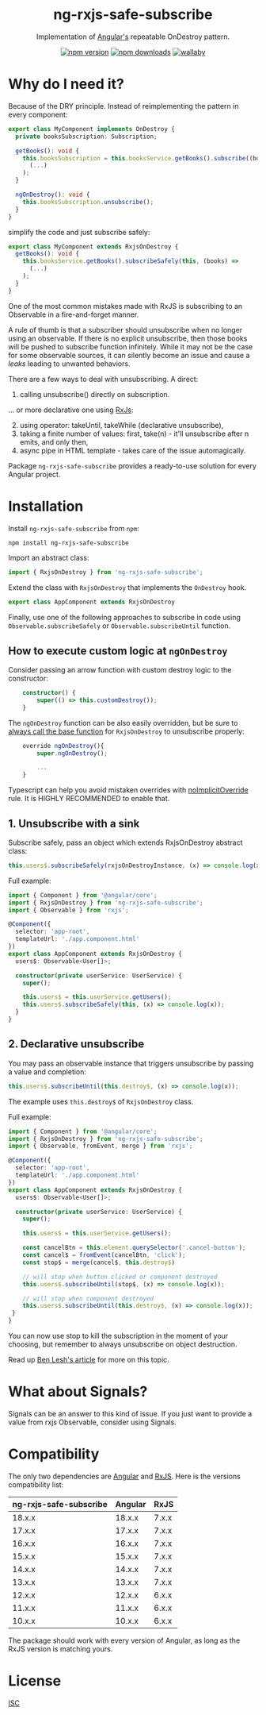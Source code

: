 <h1 align="center">ng-rxjs-safe-subscribe</h1>

<p align="center">
Implementation of <a href="https://angular.io/">Angular's</a> repeatable OnDestroy pattern.
</p>

<p align="center">
    <a href="https://badge.fury.io/js/ng-rxjs-safe-subscribe"><img src="https://badge.fury.io/js/ng-rxjs-safe-subscribe.svg" alt="npm version" ></a>
    <a href="https://npmjs.org/ng-rxjs-safe-subscribe"><img src="https://img.shields.io/npm/dm/ng-rxjs-safe-subscribe.svg" alt="npm downloads" ></a>
    <a href="https://wallabyjs.com/oss/"><img src="https://img.shields.io/badge/wallaby.js-powered-blue.svg?style=flat&logo=github" alt="wallaby" ></a>
</p>

# Why do I need it?

Because of the DRY principle. Instead of reimplementing the pattern in every component:

```typescript
export class MyComponent implements OnDestroy {
  private booksSubscription: Subscription;

  getBooks(): void {
    this.booksSubscription = this.booksService.getBooks().subscribe((books) =>
      (...)
    );
  }

  ngOnDestroy(): void {
    this.booksSubscription.unsubscribe();
  }
}
```

simplify the code and just subscribe safely:

```typescript
export class MyComponent extends RxjsOnDestroy {
  getBooks(): void {
    this.booksService.getBooks().subscribeSafely(this, (books) =>
      (...)
    );
  }
}
```

One of the most common mistakes made with RxJS is subscribing to an Observable in a fire-and-forget manner.

A rule of thumb is that a subscriber should unsubscribe when no longer using an observable. If there is no explicit unsubscribe, then those books will be pushed to subscribe function infinitely. While it may not be the case for some observable sources, it can silently become an issue and cause a <i>leaks</i> leading to unwanted behaviors.

There are a few ways to deal with unsubscribing. A direct:

1. calling unsubscribe() directly on subscription.

... or more declarative one using <a href="https://rxjs-dev.firebaseapp.com/guide/overview/">RxJs</a>:

2. using operator: takeUntil, takeWhile (declarative unsubscribe),
3. taking a finite number of values: first, take(n) - it'll unsubscribe after n emits, and only then,
4. async pipe in HTML template - takes care of the issue automagically.

Package `ng-rxjs-safe-subscribe` provides a ready-to-use solution for every Angular project.

# Installation

Install `ng-rxjs-safe-subscribe` from `npm`:

```bash
npm install ng-rxjs-safe-subscribe
```

Import an abstract class:

```typescript
import { RxjsOnDestroy } from 'ng-rxjs-safe-subscribe';
```

Extend the class with `RxjsOnDestroy` that implements the `OnDestroy` hook.

```typescript
export class AppComponent extends RxjsOnDestroy
```

Finally, use one of the following approaches to subscribe in code using `Observable.subscribeSafely` or `Observable.subscribeUntil` function.

## How to execute custom logic at `ngOnDestroy`

Consider passing an arrow function with custom destroy logic to the constructor:

```typescript
    constructor() {
        super(() => this.customDestroy());
    }
```

The `ngOnDestroy` function can be also easily overridden, but be sure to <u>always call the base function</u> for `RxjsOnDestroy` to unsubscribe properly:

```typescript
    override ngOnDestroy(){
        super.ngOnDestroy();

        ...
    }
```

Typescript can help you avoid mistaken overrides with [noImplicitOverride](https://www.typescriptlang.org/tsconfig#noImplicitOverride) rule. It is HIGHLY RECOMMENDED to enable that.

## 1. Unsubscribe with a sink

Subscribe safely, pass an object which extends RxjsOnDestroy abstract class:

```typescript
this.users$.subscribeSafely(rxjsOnDestroyInstance, (x) => console.log(x));
```

Full example:

```typescript
import { Component } from '@angular/core';
import { RxjsOnDestroy } from 'ng-rxjs-safe-subscribe';
import { Observable } from 'rxjs';

@Component({
  selector: 'app-root',
  templateUrl: './app.component.html'
})
export class AppComponent extends RxjsOnDestroy {
  users$: Observable<User[]>;

  constructor(private userService: UserService) {
    super();

    this.users$ = this.userService.getUsers();
    this.users$.subscribeSafely(this, (x) => console.log(x));
  }
}
```

## 2. Declarative unsubscribe

You may pass an observable instance that triggers unsubscribe by passing a value and completion:

```typescript
this.users$.subscribeUntil(this.destroy$, (x) => console.log(x));
```

The example uses `this.destroy$` of `RxjsOnDestroy` class.

Full example:

```typescript
import { Component } from '@angular/core';
import { RxjsOnDestroy } from 'ng-rxjs-safe-subscribe';
import { Observable, fromEvent, merge } from 'rxjs';

@Component({
  selector: 'app-root',
  templateUrl: './app.component.html'
})
export class AppComponent extends RxjsOnDestroy {
  users$: Observable<User[]>;

  constructor(private userService: UserService) {
    super();

    this.users$ = this.userService.getUsers();

    const cancelBtn = this.element.querySelector('.cancel-button');
    const cancel$ = fromEvent(cancelBtn, 'click');
    const stop$ = merge(cancel$, this.destroy$)

    // will stop when button clicked or component destroyed
    this.users$.subscribeUntil(stop$, (x) => console.log(x));

    // will stop when component destroyed
    this.users$.subscribeUntil(this.destroy$, (x) => console.log(x));
 }
}
```

You can now use stop to kill the subscription in the moment of your choosing, but remember to always unsubscribe on object destruction.

Read up [Ben Lesh's article](https://medium.com/@benlesh/rxjs-dont-unsubscribe-6753ed4fda87) for more on this topic.

# What about Signals?

Signals can be an answer to this kind of issue. If you just want to provide a value from rxjs Observable, consider using Signals.

# Compatibility

The only two dependencies are [Angular](https://angular.io) and [RxJS](https://rxjs-dev.firebaseapp.com/guide/overview).
Here is the versions compatibility list:

| ng-rxjs-safe-subscribe | Angular | RxJS  |
| ---------------------- | ------- | ----- |
| 18.x.x                 | 18.x.x  | 7.x.x |
| 17.x.x                 | 17.x.x  | 7.x.x |
| 16.x.x                 | 16.x.x  | 7.x.x |
| 15.x.x                 | 15.x.x  | 7.x.x |
| 14.x.x                 | 14.x.x  | 7.x.x |
| 13.x.x                 | 13.x.x  | 7.x.x |
| 12.x.x                 | 12.x.x  | 6.x.x |
| 11.x.x                 | 11.x.x  | 6.x.x |
| 10.x.x                 | 10.x.x  | 6.x.x |

The package should work with every version of Angular, as long as the RxJS version is matching yours.

# License

[ISC](https://opensource.org/licenses/ISC)
